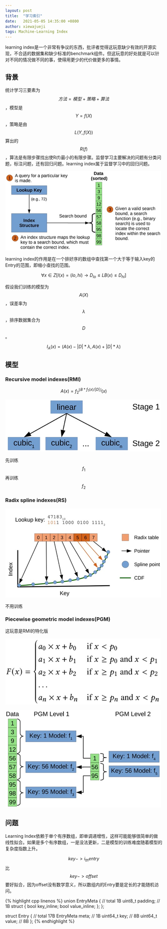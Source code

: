 ```yaml
---
layout: post
title:  "学习索引"
date:   2021-05-05 14:35:00 +0800
author: xiewajueji
tags: Machine-Learning Index
---
```


learning index是一个非常有争议的东西，批评者觉得这玩意缺少有效的开源实现，不合适的数据集和缺少标准的benchmark组件。但这玩意的好处就是可以针对不同的情况做不同的事，使得用更少的代价做更多的事情。

## 背景

统计学习三要素为$$方法=模型+策略+算法$$，模型是$$Y = f(X)$$，策略是由$$L(Y, f(X))$$算出的$$R(f)$$，算法是有限步骤找出使R(f)最小的有限步骤。监督学习主要解决的问题有分类问题，标注问题，还有回归问题。learning index属于监督学习中的回归问题。

![index](/assets/learning-index/scope.jpg)

learning index的作用是在一个排好序的数组中查找第一个大于等于输入key的Entry的范围，即缩小查找的范围。

$$
\forall x \in Z [I(x) = (lo, hi) \rightarrow D_{lo} \le LB(x) \le D_{hi}]
$$

假设我们训练的模型为$$A(X)$$，误差率为$$ \lambda $$，排序数据集合为$$D$$。

$$
I_A(x) = (A(x) - |D| * \lambda, A(x) + |D| * \lambda)
$$

## 模型


### Recursive model indexes(RMI)

$$
A(x) = f_2^{\lfloor {B * f_1(x) / |D|} \rfloor}(x)
$$

![RMI](/assets/learning-index/RMI.jpg)

先训练$$f_1$$再训练$$f_2$$

### Radix spline indexes(RS)

![RS](/assets/learning-index/RS.jpg)

不用训练

### Piecewise geometric model indexes(PGM)

这玩意是RMI的特化版

![PGM-f](/assets/learning-index/PGM-formula.jpg)

![PGM](/assets/learning-index/PGM.jpg)

## 问题

Learning Index依赖于单个有序数组，即单调递增性，这样可能能够很简单的做线性拟合。如果是多个有序数组，一是没法更新，二是模型的训练难度随着模型的复杂度指数上升。

$$key -> i_{th}entry$$ 比 $$key -> offset$$ 要好拟合，因为offset没有数学意义，所以数组内的Entry要是定长的才能随机访问。

{% highlight cpp linenos %}
union EntryMeta { // total 1B
    uint8_t padding; // 1B
    struct {
        bool key_inline;
        bool value_inline;
    };
};

struct Entry { // total 17B
    EntryMeta meta; // 1B
    uint64_t key; // 8B
    uint64_t value; // 8B
};
{% endhighlight %}